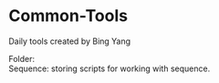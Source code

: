 # Common-Tools

Daily tools created by Bing Yang

Folder:  
Sequence: storing scripts for working with sequence.
